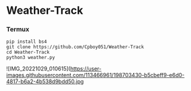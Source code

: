 # Weather-Track
### Termux
```
pip install bs4
git clone https://github.com/Cpboy051/Weather-Track
cd Weather-Track
python3 weather.py
```
![IMG_20221029_010615](https://user-images.githubusercontent.com/113466961/198703430-b5cbeff9-e6d0-4817-b6a2-4b538d9bdd50.jpg
